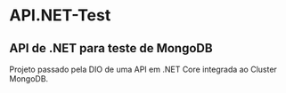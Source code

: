 # API.NET-Test
## API de .NET para teste de MongoDB

Projeto passado pela DIO de uma API em .NET Core integrada ao Cluster MongoDB.  

